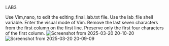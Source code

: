 LAB3

Use Vim,nano, to edit the editing_final_lab.txt file. Use the lab_file shell variable. Enter the visual mode of Vim.
Remove the last seven characters from the first column on the first line. Preserve only the first four characters of the first column.
![Screenshot from 2025-03-20 20-10-20](https://github.com/user-attachments/assets/55c93475-89ea-44ae-b74c-97a576e47651)
![Screenshot from 2025-03-20 20-09-09](https://github.com/user-attachments/assets/edaff768-5387-4f04-8b3e-22b757fb6d5b)

